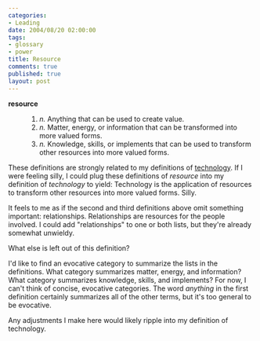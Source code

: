 ```yaml
--- 
categories: 
- Leading
date: 2004/08/20 02:00:00
tags: 
- glossary
- power
title: Resource
comments: true
published: true
layout: post
---
```


<dl>
<dt>
<strong>resource</strong>
</dt>
<dd>
<ol>
<li>
<em>n.</em>  Anything that can be used to create value.</li>
<li>
<em>n.</em>  Matter, energy, or information that can be transformed into more valued forms.</li>
<li>
<em>n.</em>  Knowledge, skills, or implements that can be used to transform other resources into more valued forms.</li>
</ol>
</dd>
</dl>
<p> These definitions are strongly related to my definitions of <a href="/2004/08/technology/">technology</a>.  If I were feeling silly, I could plug these definitions of <em>resource</em> into my definition of <em>technology</em> to yield:  Technology is the application of resources to transform other resources into more valued forms.  Silly. </p>
<p> It feels to me as if the second and third definitions above omit something important: relationships.  Relationships are resources for the people involved.  I could add "relationships" to one or both lists, but they're already somewhat unwieldy. </p>
<p> What else is left out of this definition? </p>
<p> I'd like to find an evocative category to summarize the lists in the definitions.  What category summarizes matter, energy, and information?  What category summarizes knowledge, skills, and implements?  For now, I can't think of concise, evocative categories.  The word <em>anything</em> in the first definition certainly summarizes all of the other terms, but it's too general to be evocative. </p>
<p> Any adjustments I make here would likely ripple into my definition of technology. </p>
